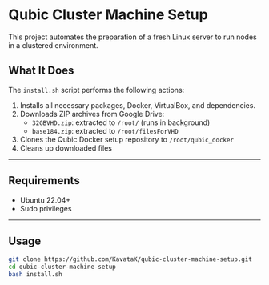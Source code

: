 # Qubic Cluster Machine Setup

This project automates the preparation of a fresh Linux server to run nodes in a clustered environment.

## What It Does

The `install.sh` script performs the following actions:

1. Installs all necessary packages, Docker, VirtualBox, and dependencies.
2. Downloads ZIP archives from Google Drive:
   - `32GBVHD.zip`: extracted to `/root/` (runs in background)
   - `base184.zip`: extracted to `/root/filesForVHD`
3. Clones the Qubic Docker setup repository to `/root/qubic_docker`
4. Cleans up downloaded files

---

## Requirements

- Ubuntu 22.04+
- Sudo privileges

---

## Usage


   ```bash
   git clone https://github.com/KavataK/qubic-cluster-machine-setup.git
   cd qubic-cluster-machine-setup
   bash install.sh
